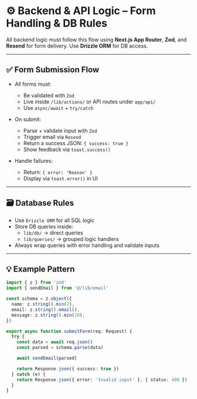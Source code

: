 # ⚙️ Backend & API Logic – Form Handling & DB Rules

All backend logic must follow this flow using **Next.js App Router**, **Zod**, and **Resend** for form delivery. Use **Drizzle ORM** for DB access.

---

## ✅ Form Submission Flow

- All forms must:
  - Be validated with `Zod`
  - Live inside `/lib/actions/` or API routes under `app/api/`
  - Use `async/await` + `try/catch`

- On submit:
  - Parse + validate input with `Zod`
  - Trigger email via `Resend`
  - Return a success JSON: `{ success: true }`
  - Show feedback via `toast.success()`

- Handle failures:
  - Return: `{ error: 'Reason' }`
  - Display via `toast.error()` in UI

---

## 🗃 Database Rules

- Use `Drizzle ORM` for all SQL logic
- Store DB queries inside:
  - `lib/db/` → direct queries
  - `lib/queries/` → grouped logic handlers
- Always wrap queries with error handling and validate inputs

---

## 💡 Example Pattern

```ts
import { z } from 'zod'
import { sendEmail } from '@/lib/email'

const schema = z.object({
  name: z.string().min(2),
  email: z.string().email(),
  message: z.string().min(10),
})

export async function submitForm(req: Request) {
  try {
    const data = await req.json()
    const parsed = schema.parse(data)

    await sendEmail(parsed)

    return Response.json({ success: true })
  } catch (e) {
    return Response.json({ error: 'Invalid input' }, { status: 400 })
  }
}

